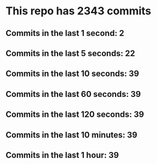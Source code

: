 # This repo has 2343 commits

## Commits in the last 1 second: 2
## Commits in the last 5 seconds: 22
## Commits in the last 10 seconds: 39
## Commits in the last 60 seconds: 39
## Commits in the last 120 seconds: 39
## Commits in the last 10 minutes: 39
## Commits in the last 1 hour: 39
